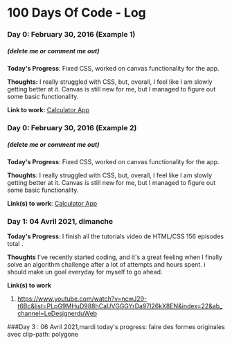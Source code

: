 # 100 Days Of Code - Log

### Day 0: February 30, 2016 (Example 1)
##### (delete me or comment me out)

**Today's Progress**: Fixed CSS, worked on canvas functionality for the app.

**Thoughts:** I really struggled with CSS, but, overall, I feel like I am slowly getting better at it. Canvas is still new for me, but I managed to figure out some basic functionality.

**Link to work:** [Calculator App](http://www.example.com)

### Day 0: February 30, 2016 (Example 2)
##### (delete me or comment me out)

**Today's Progress**: Fixed CSS, worked on canvas functionality for the app.

**Thoughts**: I really struggled with CSS, but, overall, I feel like I am slowly getting better at it. Canvas is still new for me, but I managed to figure out some basic functionality.

**Link(s) to work**: [Calculator App](http://www.example.com)


### Day 1: 04 Avril 2021, dimanche

**Today's Progress**: I finish all the tutorials video de <le designer du web> HTML/CSS 156 episodes total .

**Thoughts** I've recently started coding, and it's a great feeling when I finally solve an algorithm challenge after a lot of attempts and hours spent.
i should make un goal everyday for myself to go ahead. 

**Link(s) to work**
1. https://www.youtube.com/watch?v=ncwJ29-t6Bc&list=PLpG9MHuD988hCaUVGGGYrDa97I26kX8EN&index=22&ab_channel=LeDesignerduWeb

###Day 3 : 06 Avril 2021,mardi
today's progress: faire des formes originales avec clip-path: polygone
